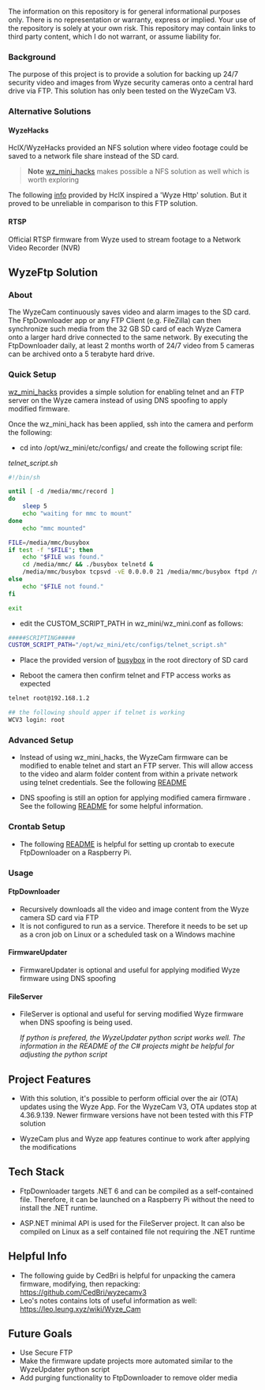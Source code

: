The information on this repository is for general informational purposes only. There is no representation or warranty, express or implied. Your use of the repository is solely at your own risk. This repository may contain links to third party content, which I do not warrant, or assume liability for.

### Background  
The purpose of this project is to provide a solution for backing up 24/7 security video and images from Wyze security cameras onto a central hard drive via FTP. This solution has only been tested on the WyzeCam V3.

### Alternative Solutions

#### WyzeHacks
HclX/WyzeHacks provided an NFS solution where video footage could be saved to a network file share instead of the SD card. 

> **Note** [wz_mini_hacks](https://github.com/gtxaspec/wz_mini_hacks) makes possible a NFS solution as well which is worth exploring

The following [info](https://github.com/HclX/WyzeHacks/blob/master/info/http_server.md) provided by HclX inspired a 'Wyze Http' solution. But it proved to be unreliable in comparison to this FTP solution. 

#### RTSP
Official RTSP firmware from Wyze used to stream footage to a Network Video Recorder (NVR)

## WyzeFtp Solution

### About
The WyzeCam continuously saves video and alarm images to the SD card. The FtpDownloader app or any FTP Client (e.g. FileZilla) can then synchronize such media from the 32 GB SD card of each Wyze Camera onto a larger hard drive connected to the same network. By executing the FtpDownloader daily, at least 2 months worth of 24/7 video from 5 cameras can be archived onto a 5 terabyte hard drive.

### Quick Setup

[wz_mini_hacks](https://github.com/gtxaspec/wz_mini_hacks) provides a simple solution for enabling telnet and an FTP server on the Wyze camera instead of using DNS spoofing to apply modified firmware.

Once the wz_mini_hack has been applied, ssh into the camera and perform the following:
* cd into /opt/wz_mini/etc/configs/ and create the following script file:

*telnet_script.sh*
```bash
#!/bin/sh

until [ -d /media/mmc/record ]
do
	sleep 5
	echo "waiting for mmc to mount"
done
	echo "mmc mounted"

FILE=/media/mmc/busybox
if test -f "$FILE"; then
    echo "$FILE was found."
    cd /media/mmc/ && ./busybox telnetd &
    /media/mmc/busybox tcpsvd -vE 0.0.0.0 21 /media/mmc/busybox ftpd /media/mmc
else
    echo "$FILE not found."
fi

exit
```

* edit the CUSTOM_SCRIPT_PATH in wz_mini/wz_mini.conf  as follows:

```bash
#####SCRIPTING#####
CUSTOM_SCRIPT_PATH="/opt/wz_mini/etc/configs/telnet_script.sh"
```

* Place the provided version of [busybox](https://github.com/ksarfodev/wyze-ftp/blob/main/busybox) in the root directory of SD card

* Reboot the camera then confirm telnet and FTP access works as expected

```bash
telnet root@192.168.1.2

## the following should apper if telnet is working
WCV3 login: root
```

### Advanced Setup
* Instead of using wz_mini_hacks, the WyzeCam firmware can be modified to enable telnet and start an FTP server. This will allow access to the video and alarm folder content from within a private network using telnet credentials. See the following [README](https://github.com/ksarfodev/wyze-ftp/blob/main/Documentation/firmware_modification.md)
  
* DNS spoofing is still an option for applying modified camera firmware . See the following [README](https://github.com/ksarfodev/wyze-ftp/blob/main/Documentation/dns_spoofing.md) for some helpful information.

### Crontab Setup
 * The following [README](https://github.com/ksarfodev/wyze-ftp/blob/main/Documentation/raspberry-pi-setup.md) is helpful for setting up crontab to execute FtpDownloader on a Raspberry Pi. 
 
### Usage

#### FtpDownloader
* Recursively downloads all the video and image content from the Wyze camera SD card via FTP 
* It is not configured to run as a service. Therefore it needs to be set up as a cron job on Linux or a scheduled task on a Windows machine

#### FirmwareUpdater
* FirmwareUpdater is optional and useful for applying modified Wyze firmware using DNS spoofing

#### FileServer
* FileServer is optional and useful for serving modified Wyze firmware when DNS spoofing is being used.
	
	*If python is prefered, the WyzeUpdater python script  works well. The information in the README of the C# projects might be helpful for adjusting the python script*
	
## Project Features

* With this solution, it's possible to perform official over the air (OTA) updates using the Wyze App. For the WyzeCam V3, OTA updates stop at 4.36.9.139. Newer firmware versions have not been tested with this FTP solution

* WyzeCam plus and Wyze app features continue to work after applying the modifications

## Tech Stack

* FtpDownloader targets .NET 6 and can be compiled as a self-contained file. Therefore, it can be launched on a Raspberry Pi without the need to install the .NET runtime.

* ASP.NET minimal API is used for the FileServer project. It can also be compiled on Linux as a self contained file not requiring the .NET runtime 

## Helpful Info

* The following guide by CedBri is helpful for unpacking the camera firmware, modifying, then repacking: https://github.com/CedBri/wyzecamv3
* Leo's notes contains lots of useful information as well: https://leo.leung.xyz/wiki/Wyze_Cam
    
## Future Goals

* Use Secure FTP
* Make the firmware update projects more automated similar to the WyzeUpdater python script
* Add purging functionality to FtpDownloader to remove older media


